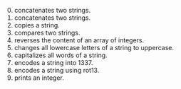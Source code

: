 0. concatenates two strings.
1. concatenates two strings.
2. copies a string.
3. compares two strings.
4. reverses the content of an array of integers.
5. changes all lowercase letters of a string to uppercase.
6. capitalizes all words of a string.
7. encodes a string into 1337.
8. encodes a string using rot13.
9. prints an integer.
